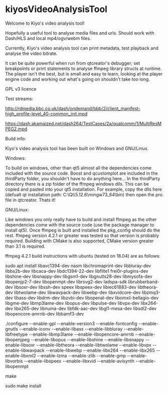 # kiyosVideoAnalysisTool
Welcome to Kiyo's video analysis tool!

Hopefully a useful tool to analyse media files and urls. Should work with Dash/HLS and local mp4/ogv/webm files.

Currently, Kiyo's video analysis tool can print metadata, test playback and analyse the video bitrate.

It can be quite powerful when run from qtcreator's debugger; set breakpoints or print statements to analyse ffmpeg library structs at runtime. The player isn't the best, but is small and easy to learn, looking at the player engine code and working out what's going on shouldn't take too long.

GPL v3 licence

Test streams:

http://rdmedia.bbc.co.uk/dash/ondemand/bbb/2/client_manifest-high_profile-level_40-common_init.mpd

https://dash.akamaized.net/dash264/TestCases/2a/qualcomm/1/MultiResMPEG2.mpd

Build info:

Kiyo's video analysis tool has been built on Windows and GNU/Linux.

Windows:

To build on windows, other than qt5 almost all the dependencies come included with the source code.
Boost and qcustomplot are included in the thirdParty folder, you shouldn't have to do anything here...
In the thirdParty directory there is a zip folder of the ffmpeg windows dlls. This can be copied and pasted into your qt5 installation. 
For example, copy the dlls here (defualt qt installation path: C:\Qt\5.12.6\mingw73_64\bin) then open the pro file in qtcreator.
Thats it!

GNU/Linux:

Like windows you only really have to build and install ffmpeg as the other dependencies come with the source code (use the package manager to install qt5).
Once ffmpeg is built and installed the pkg_config should do the rest. ffmpeg version 4.2.1 or greater was tested so that version is probably required.
Building with CMake is also supported, CMake version greater than 3.1 is required.

ffmpeg 4.2.1 build instructions with ubuntu (tested on 18.04) are as follows:

sudo apt install libavc1394-dev nasm libchromaprint-dev libbluray-dev libbs2b-dev libcaca-dev libdc1394-22-dev libflite1 frei0r-plugins-dev libshine-dev libsnappy-dev libgsm1-dev libgnutls28-dev libmysofa-dev libopenjp2-7-dev libopenmpt-dev librsvg2-dev ladspa-sdk librubberband-dev libsoxr-dev libssh-dev speex libspeex-dev libiec61883-dev libtheora-dev libtwolame-dev libwavpack-dev libwebp-dev libxvidcore-dev libzmq3-dev libass-dev libdrm-dev libzvbi-dev libopenal-dev libomxil-bellagio-dev libgme-dev libmp3lame-dev libopus-dev libpulse-dev libvpx-dev libx264-dev libx265-dev libnuma-dev libfdk-aac-dev libgl1-mesa-dev libsdl2-dev libopencore-amrnb-dev libbamf3-dev

./configure --enable-gpl --enable-version3 --enable-fontconfig --enable-gnutls --enable-iconv --enable-libass --enable-libbluray --enable-libfreetype --enable-libmp3lame --enable-libopencore-amrnb  --enable-libopenjpeg --enable-libopus --enable-libshine --enable-libsnappy --enable-libsoxr --enable-libtheora --enable-libtwolame --enable-libvpx --enable-libwavpack --enable-libwebp --enable-libx264 --enable-libx265 --enable-libxml2 --enable-lzma --enable-zlib --enable-gmp --enable-libvorbis  --enable-libspeex --enable-libxvid --enable-avisynth --enable-libopenmpt

make 

sudo make install